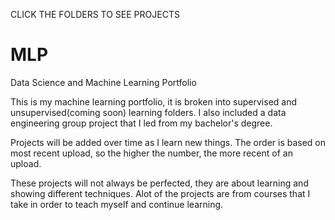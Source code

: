 CLICK THE FOLDERS TO SEE PROJECTS

# MLP
Data Science and Machine Learning Portfolio

This is my machine learning portfolio, it is broken into supervised and unsupervised(coming soon) learning folders. I also included a data engineering group project that I led from my bachelor's degree.

Projects will be added over time as I learn new things. The order is based on most recent upload, so the higher the number, the more recent of an upload.

These projects will not always be perfected, they are about learning and showing different techniques. Alot of the projects are from courses that I take in order to teach myself and continue learning.
